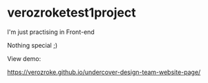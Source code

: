 # verozroketest1project

I'm just practising in Front-end

Nothing special ;) 

View demo:

https://verozroke.github.io/undercover-design-team-website-page/
